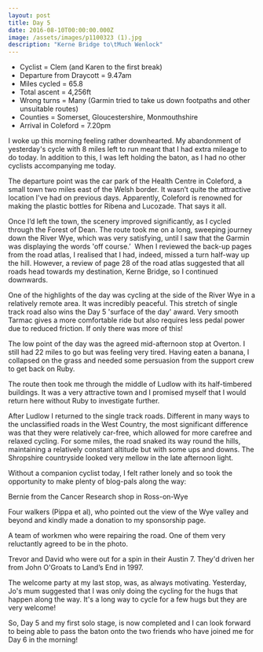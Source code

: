 ```yaml
---
layout: post
title: Day 5
date: 2016-08-10T00:00:00.000Z
image: /assets/images/p1100323 (1).jpg
description: "Kerne Bridge to\tMuch Wenlock"
---
```



* Cyclist = Clem (and Karen to the first break)
* Departure from Draycott = ‪9.47am
* Miles cycled = 65.8
* Total ascent = 4,256ft
* Wrong turns = Many (Garmin tried to take us down footpaths and other unsuitable routes)
* Counties = Somerset, Gloucestershire, Monmouthshire
* Arrival in Coleford = 7‪.20pm


I woke up this morning feeling rather downhearted. My abandonment of yesterday's cycle with 8 miles left to run meant that I had extra mileage to do today. In addition to this, I was left holding the baton, as I had no other cyclists accompanying me today.

The departure point was the car park of the Health Centre in Coleford, a small town two miles east of the Welsh border. It wasn’t quite the attractive location I've had on previous days. Apparently, Coleford is renowned for making the plastic bottles for Ribena and Lucozade. That says it all.&nbsp;

Once I’d left the town, the scenery improved significantly, as I cycled through the Forest of Dean. The route took me on a long, sweeping journey down the River Wye, which was very satisfying, until I saw that the Garmin was displaying the words 'off course.’ &nbsp;When I reviewed the back-up pages from the road atlas, I realised that I had, indeed, missed a turn half-way up the hill. However, a review of page 28 of the road atlas suggested that all roads head towards my destination, Kerne Bridge, so I continued downwards.

One of the highlights of the day was cycling at the side of the River Wye in a relatively remote area. It was incredibly peaceful. This stretch of single track road also wins the Day 5 'surface of the day' award. Very smooth Tarmac gives a more comfortable ride but also requires less pedal power due to reduced friction. If only there was more of this!&nbsp;

The low point of the day was the agreed mid-afternoon stop at Overton. I still had 22 miles to go but was feeling very tired. Having eaten a banana, I collapsed on the grass and needed some persuasion from the support crew to get back on Ruby.&nbsp;

The route then took me through the middle of Ludlow with its half-timbered buildings. It was a very attractive town and I promised myself that I would return here without Ruby to investigate further.&nbsp;

After Ludlow I returned to the single track roads. Different in many ways to the unclassified roads in the West Country, the most significant difference was that they were relatively car-free, which allowed for more carefree and relaxed cycling. For some miles, the road snaked its way round the hills, maintaining a relatively constant altitude but with some ups and downs. The Shropshire countryside looked very mellow in the late afternoon light.&nbsp;

Without a companion cyclist today, I felt rather lonely and so took the opportunity to make plenty of blog-pals along the way:

Bernie from the Cancer Research shop in Ross-on-Wye

Four walkers (Pippa et al), who pointed out the view of the Wye valley and beyond and kindly made a donation to my sponsorship page.

A team of workmen who were repairing the road. One of them very reluctantly agreed to be in the photo.&nbsp;

Trevor and David who were out for a spin in their Austin 7. They'd driven her from John O'Groats to Land’s End in 1997.&nbsp;

The welcome party at my last stop, was, as always motivating. Yesterday, Jo's mum suggested that I was only doing the cycling for the hugs that happen along the way. It's a long way to cycle for a few hugs but they are very welcome!&nbsp;

So, Day 5 and my first solo stage, is now completed and I can look forward to being able to pass the baton onto the two friends who have joined me for Day 6 in the morning!